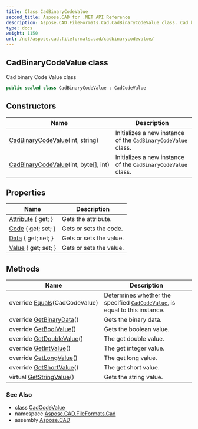```yaml
---
title: Class CadBinaryCodeValue
second_title: Aspose.CAD for .NET API Reference
description: Aspose.CAD.FileFormats.Cad.CadBinaryCodeValue class. Cad binary Code Value class
type: docs
weight: 1150
url: /net/aspose.cad.fileformats.cad/cadbinarycodevalue/
---
```

## CadBinaryCodeValue class

Cad binary Code Value class

```csharp
public sealed class CadBinaryCodeValue : CadCodeValue
```

## Constructors

| Name | Description |
| --- | --- |
| [CadBinaryCodeValue](cadbinarycodevalue/#constructor_1)(int, string) | Initializes a new instance of the `CadBinaryCodeValue` class. |
| [CadBinaryCodeValue](cadbinarycodevalue/#constructor)(int, byte[], int) | Initializes a new instance of the `CadBinaryCodeValue` class. |

## Properties

| Name | Description |
| --- | --- |
| [Attribute](../../aspose.cad.fileformats.cad/cadcodevalue/attribute/) { get; } | Gets the attribute. |
| [Code](../../aspose.cad.fileformats.cad/cadcodevalue/code/) { get; set; } | Gets or sets the code. |
| [Data](../../aspose.cad.fileformats.cad/cadbinarycodevalue/data/) { get; set; } | Gets or sets the value. |
| [Value](../../aspose.cad.fileformats.cad/cadcodevalue/value/) { get; set; } | Gets or sets the value. |

## Methods

| Name | Description |
| --- | --- |
| override [Equals](../../aspose.cad.fileformats.cad/cadbinarycodevalue/equals/#equals)(CadCodeValue) | Determines whether the specified [`CadCodeValue`](../cadcodevalue/), is equal to this instance. |
| override [GetBinaryData](../../aspose.cad.fileformats.cad/cadbinarycodevalue/getbinarydata/)() | Gets the binary data. |
| override [GetBoolValue](../../aspose.cad.fileformats.cad/cadbinarycodevalue/getboolvalue/)() | Gets the boolean value. |
| override [GetDoubleValue](../../aspose.cad.fileformats.cad/cadbinarycodevalue/getdoublevalue/)() | The get double value. |
| override [GetIntValue](../../aspose.cad.fileformats.cad/cadbinarycodevalue/getintvalue/)() | The get integer value. |
| override [GetLongValue](../../aspose.cad.fileformats.cad/cadbinarycodevalue/getlongvalue/)() | The get long value. |
| override [GetShortValue](../../aspose.cad.fileformats.cad/cadbinarycodevalue/getshortvalue/)() | The get short value. |
| virtual [GetStringValue](../../aspose.cad.fileformats.cad/cadcodevalue/getstringvalue/)() | Gets the string value. |

### See Also

* class [CadCodeValue](../cadcodevalue/)
* namespace [Aspose.CAD.FileFormats.Cad](../../aspose.cad.fileformats.cad/)
* assembly [Aspose.CAD](../../)



